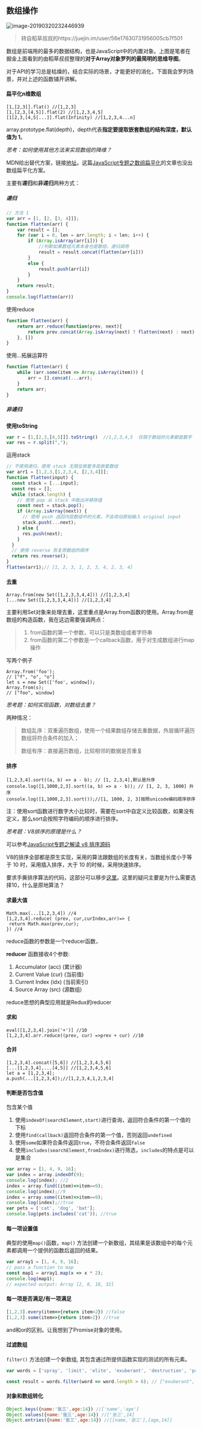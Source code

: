 ## 数组操作

![image-20190320232446939](./imgs/16999daad829de4d)

> 转自稻草叔叔的https://juejin.im/user/56e17630731956005cb7f501

数组是前端用的最多的数据结构，也是JavaScript中的内置对象。上图是笔者在掘金上面看到的由稻草叔叔整理的**对于Array对象罗列的最简明的思维导图**。

对于API的学习总是枯燥的，结合实际的场景，才能更好的消化，下面我会罗列场景，并对上述的函数铺开讲解。

#### 扁平化n维数组

```
[1,[2,3]].flat() //[1,2,3]
[1,[2,3,[4,5]].flat(2) //[1,2,3,4,5]
[1[2,3,[4,5[...]].flat(Infinity) //[1,2,3,4...n] 
```

array.prototype.flat(depth)，depth代表**指定要提取嵌套数组的结构深度，默认值为 1**。

*思考：如何使用其他方法来实现数组的降维？*

MDN给出替代方案，链接[地址](https://developer.mozilla.org/zh-CN/docs/Web/JavaScript/Reference/Global_Objects/Array/flat)。这篇[JavaScript专题之数组扁平化](https://github.com/mqyqingfeng/Blog/issues/36)的文章也没出数组扁平化方案。

主要有**递归**和**非递归**两种方式：

##### 递归

```javascript
// 方法 1
var arr = [1, [2, [3, 4]]];
function flatten(arr) {
    var result = [];
    for (var i = 0, len = arr.length; i < len; i++) {
        if (Array.isArray(arr[i])) {
            //判断如果数组元素本身也是数组，递归调用
            result = result.concat(flatten(arr[i]))
        }
        else {
            result.push(arr[i])
        }
    }
    return result;
}
console.log(flatten(arr))
```

使用reduce

```javascript
function flatten(arr) {
    return arr.reduce(function(prev, next){
        return prev.concat(Array.isArray(next) ? flatten(next) : next)
    }, [])
}
```

使用...拓展运算符

```javascript
function flatten(arr) {
    while (arr.some(item => Array.isArray(item))) {
        arr = [].concat(...arr);
    }
    return arr;
}
```

##### 非递归

**使用toString**

```javascript
var r = [1,[2,3,[4,5]]].toString()  //1,2,3,4,5  仅限于数组的元素都是数字
var res = r.split(",");
```

运用stack

```javascript
// 不使用递归，使用 stack 无限反嵌套多层嵌套数组
var arr1 = [1,2,3,[1,2,3,4, [2,3,4]]];
function flatten(input) {
  const stack = [...input];
  const res = [];
  while (stack.length) {
    // 使用 pop 从 stack 中取出并移除值
    const next = stack.pop();
    if (Array.isArray(next)) {
      // 使用 push 送回内层数组中的元素，不会改动原始输入 original input
      stack.push(...next);
    } else {
      res.push(next);
    }
  }
  // 使用 reverse 恢复原数组的顺序
  return res.reverse();
}
flatten(arr1);// [1, 2, 3, 1, 2, 3, 4, 2, 3, 4]
```



#### 去重

```
Array.from(new Set([1,2,3,3,4,4])) //[1,2,3,4]
[...new Set([1,2,3,3,4,4])] //[1,2,3,4]
```

主要利用Set对象来处理去重，这里重点是Array.from函数的使用。Array.from是数组的构造函数，我在这边需要强调两点：

> 1. from函数的第一个参数，可以只是类数组或者字符串
> 2. from函数的第二个参数是一个callback函数，用于对生成数组进行map操作

写两个例子

```
Array.from('foo'); 
// ["f", "o", "o"]
let s = new Set(['foo', window]); 
Array.from(s); 
// ["foo", window]
```

*思考题：如何实现函数，对数组去重？*

两种情况：

> 数组乱序：双重遍历数组，使用一个结果数组存储去重数据，外层循环遍历数组将符合条件的加入；
>
> 数组有序：直接遍历数组，比较相邻的数据是否重复

#### 排序

```
[1,2,3,4].sort((a, b) => a - b); // [1, 2,3,4],默认是升序
console.log([1,1000,2,3].sort((a, b) => a - b)); // [1, 2, 3, 1000] 升序
console.log([1,1000,2,3].sort());//[1, 1000, 2, 3]按照unicode编码顺序排序
```

注：使用sort函数进行数字大小比较时，需要在sort中自定义比较函数，如果没有定义，那么sort会按照字符编码的顺序进行排序。

*思考题：V8排序的原理是什么？*

可以参考[JavaScript专题之解读 v8 排序源码](https://github.com/mqyqingfeng/Blog/issues/52)

V8的排序全部都是原生实现，采用的算法跟数组的长度有关，当数组长度小于等于 10 时，采用插入排序，大于 10 的时候，采用快速排序。

要求手撕排序算法的代码，这部分可以移步[这里](todo)。这里的疑问主要是为什么需要选择10，什么是原地算法？

#### 求最大值

```
Math.max(...[1,2,3,4]) //4
[1,2,3,4].reduce( (prev, cur,curIndex,arr)=> {
 return Math.max(prev,cur);
}) //4
```

reduce函数的参数是一个reducer函数，

**reducer** 函数接收4个参数:

1. Accumulator (acc) (累计器)
2. Current Value (cur) (当前值)
3. Current Index (idx) (当前索引)
4. Source Array (src) (源数组)

reduce思想的典型应用就是Redux的reducer

#### 求和

```
eval([1,2,3,4].join('+')] //10 
[1,2,3,4].arr.reduce((prev, cur) =>prev + cur) //10
```

#### 合并

```
[1,2,3,4].concat([5,6]) //[1,2,3,4,5,6]
[...[1,2,3,4],...[4,5]] //[1,2,3,4,5,6]
let a = [1,2,3,4];
a.push(...[1,2,3,4]);//[1,2,3,4,1,2,3,4]
```

#### 判断是否包含值

包含某个值

1. 使用`indexOf(searchElement,start)`进行查询，返回符合条件的第一个值的下标
2. 使用`find(callback)`返回符合条件的第一个值，否则返回`undefined`
3. 使用`some`如果符合条件返回`true`，不符合条件返回`false`
4. 使用`includes(searchElement,fromIndex)`进行筛选，`includes`的特点是可以是集合

```javascript
var array = [1, 4, 9, 16];
var index = array.indexOf(9);
console.log(index); //2
index = array.find((item)=>item==9);
console.log(index);//9
index = array.some((item)=>item==9);
console.log(index);//true
var pets = ['cat', 'dog', 'bat'];
console.log(pets.includes('cat')); //true
```

#### 每一项设置值

典型的使用`map()`函数，`map()` 方法创建一个新数组，其结果是该数组中的每个元素都调用一个提供的函数后返回的结果。

```javascript
var array1 = [1, 4, 9, 16];
// pass a function to map
const map1 = array1.map(x => x * 2);
console.log(map1);
// expected output: Array [2, 8, 18, 32]
```

#### 每一项是否满足/有一项满足

```javascript
[1,2,3].every(item=>{return item>2}) //false
[1,2,3].some(item=>{return item>2}) //true
```

and和or的区别。让我想到了Promise对象的使用。

#### 过滤数组

`filter()` 方法创建一个新数组, 其包含通过所提供函数实现的测试的所有元素。  

```javascript
var words = ['spray', 'limit', 'elite', 'exuberant', 'destruction', 'present'];

const result = words.filter(word => word.length > 6); // ["exuberant", "destruction", "present"]
```

#### 对象和数组转化

```javascript
Object.keys({name:'张三',age:14}) //['name','age']
Object.values({name:'张三',age:14}) //['张三',14]
Object.entries({name:'张三',age:14}) //[[name,'张三'],[age,14]]
```
